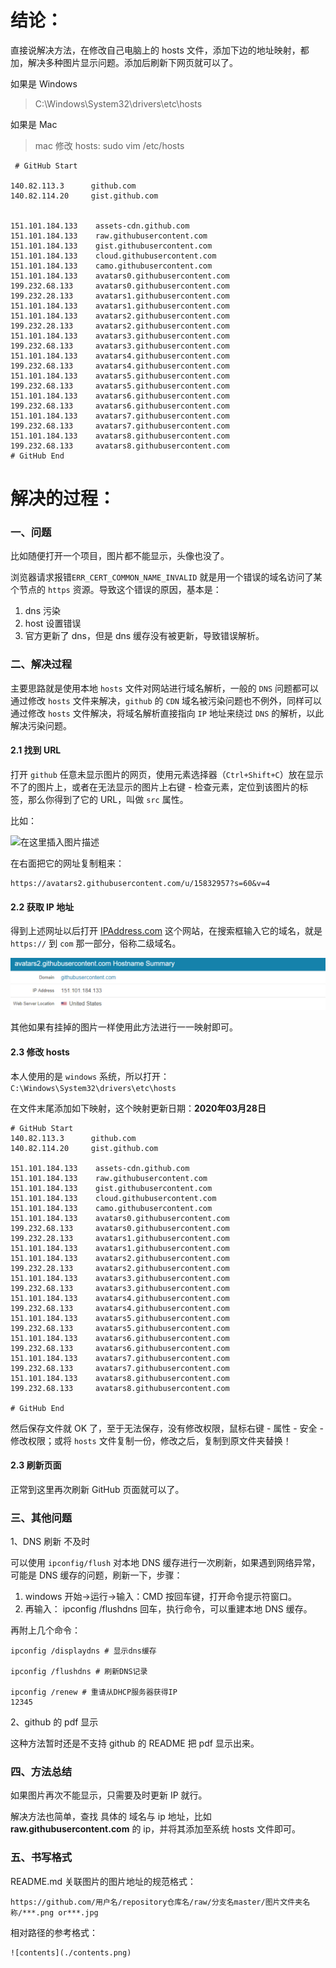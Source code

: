 # 结论：

直接说解决方法，在修改自己电脑上的 hosts 文件，添加下边的地址映射，都加，解决多种图片显示问题。添加后刷新下网页就可以了。

如果是 Windows

> C:\Windows\System32\drivers\etc\hosts 

如果是 Mac

> mac 修改 hosts: sudo vim /etc/hosts 

````
 # GitHub Start

140.82.113.3      github.com 
140.82.114.20     gist.github.com 


151.101.184.133    assets-cdn.github.com 
151.101.184.133    raw.githubusercontent.com 
151.101.184.133    gist.githubusercontent.com 
151.101.184.133    cloud.githubusercontent.com 
151.101.184.133    camo.githubusercontent.com 
151.101.184.133    avatars0.githubusercontent.com 
199.232.68.133     avatars0.githubusercontent.com 
199.232.28.133     avatars1.githubusercontent.com 
151.101.184.133    avatars1.githubusercontent.com 
151.101.184.133    avatars2.githubusercontent.com 
199.232.28.133     avatars2.githubusercontent.com 
151.101.184.133    avatars3.githubusercontent.com 
199.232.68.133     avatars3.githubusercontent.com 
151.101.184.133    avatars4.githubusercontent.com 
199.232.68.133     avatars4.githubusercontent.com 
151.101.184.133    avatars5.githubusercontent.com 
199.232.68.133     avatars5.githubusercontent.com 
151.101.184.133    avatars6.githubusercontent.com 
199.232.68.133     avatars6.githubusercontent.com 
151.101.184.133    avatars7.githubusercontent.com 
199.232.68.133     avatars7.githubusercontent.com 
151.101.184.133    avatars8.githubusercontent.com 
199.232.68.133     avatars8.githubusercontent.com 
# GitHub End
````



# 解决的过程：

### 一、问题

比如随便打开一个项目，图片都不能显示，头像也没了。

浏览器请求报错`ERR_CERT_COMMON_NAME_INVALID` 就是用一个错误的域名访问了某个节点的 `https` 资源。导致这个错误的原因，基本是：

1. dns 污染
2. host 设置错误
3. 官方更新了 dns，但是 dns 缓存没有被更新，导致错误解析。

### 二、解决过程

主要思路就是使用本地 `hosts` 文件对网站进行域名解析，一般的 `DNS` 问题都可以通过修改 `hosts` 文件来解决，`github` 的 `CDN` 域名被污染问题也不例外，同样可以通过修改 `hosts` 文件解决，将域名解析直接指向 `IP` 地址来绕过 `DNS` 的解析，以此解决污染问题。

#### 2.1 找到 URL

打开 `github` 任意未显示图片的网页，使用元素选择器（`Ctrl+Shift+C`）放在显示不了的图片上，或者在无法显示的图片上右键 - 检查元素，定位到该图片的标签，那么你得到了它的 URL，叫做 `src` 属性。

比如：



![在这里插入图片描述](https://img-blog.csdnimg.cn/20190608171357618.png)



在右面把它的网址复制粗来：

```
https://avatars2.githubusercontent.com/u/15832957?s=60&v=4
```

#### 2.2 获取 IP 地址

得到上述网址以后打开 [IPAddress.com](https://www.ipaddress.com/) 这个网站，在搜索框输入它的域名，就是 `https://` 到 `com` 那一部分，俗称二级域名。



![1610637259616](项目Git-mdZJW-Summaryassets/1610637259616.png)



其他如果有挂掉的图片一样使用此方法进行一一映射即可。

#### 2.3 修改 hosts

本人使用的是 `windows` 系统，所以打开：`C:\Windows\System32\drivers\etc\hosts`

在文件末尾添加如下映射，这个映射更新日期：**2020年03月28日**

```shell
# GitHub Start 
140.82.113.3      github.com
140.82.114.20     gist.github.com

151.101.184.133    assets-cdn.github.com
151.101.184.133    raw.githubusercontent.com
151.101.184.133    gist.githubusercontent.com
151.101.184.133    cloud.githubusercontent.com
151.101.184.133    camo.githubusercontent.com
151.101.184.133    avatars0.githubusercontent.com
199.232.68.133     avatars0.githubusercontent.com
199.232.28.133     avatars1.githubusercontent.com
151.101.184.133    avatars1.githubusercontent.com
151.101.184.133    avatars2.githubusercontent.com
199.232.28.133     avatars2.githubusercontent.com
151.101.184.133    avatars3.githubusercontent.com
199.232.68.133     avatars3.githubusercontent.com
151.101.184.133    avatars4.githubusercontent.com
199.232.68.133     avatars4.githubusercontent.com
151.101.184.133    avatars5.githubusercontent.com
199.232.68.133     avatars5.githubusercontent.com
151.101.184.133    avatars6.githubusercontent.com
199.232.68.133     avatars6.githubusercontent.com
151.101.184.133    avatars7.githubusercontent.com
199.232.68.133     avatars7.githubusercontent.com
151.101.184.133    avatars8.githubusercontent.com
199.232.68.133     avatars8.githubusercontent.com

# GitHub End
```

然后保存文件就 OK 了，至于无法保存，没有修改权限，鼠标右键 - 属性 - 安全 - 修改权限；或将 `hosts` 文件复制一份，修改之后，复制到原文件夹替换！

#### 2.3 刷新页面

正常到这里再次刷新 GitHub 页面就可以了。

### 三、其他问题

1、DNS 刷新 不及时

可以使用 `ipconfig/flush` 对本地 DNS 缓存进行一次刷新，如果遇到网络异常，可能是 DNS 缓存的问题，刷新一下，步骤：

1. windows 开始→运行→输入：CMD 按回车键，打开命令提示符窗口。
2. 再输入： ipconfig /flushdns 回车，执行命令，可以重建本地 DNS 缓存。

再附上几个命令：

```shell
ipconfig /displaydns # 显示dns缓存 

ipconfig /flushdns # 刷新DNS记录 

ipconfig /renew # 重请从DHCP服务器获得IP 
12345
```

2、github 的 pdf 显示 

这种方法暂时还是不支持 github 的 README 把 pdf 显示出来。



### 四、方法总结

如果图片再次不能显示，只需要及时更新 IP 就行。

解决方法也简单，查找 具体的 域名与 ip 地址，比如 **raw.githubusercontent.com** 的 ip，并将其添加至系统 hosts 文件即可。

### 五、书写格式

README.md 关联图片的图片地址的规范格式： 

````
https://github.com/用户名/repository仓库名/raw/分支名master/图片文件夹名称/***.png or***.jpg 
````

相对路径的参考格式：

````
![contents](./contents.png) 
````







